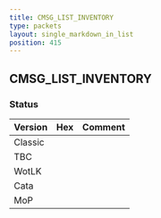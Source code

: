 ```yaml
---
title: CMSG_LIST_INVENTORY
type: packets
layout: single_markdown_in_list
position: 415
---
```


## CMSG_LIST_INVENTORY

### Status

Version | Hex | Comment
---------- | ---------- | ---------- 
Classic |  |  
TBC |  |  
WotLK |  |  
Cata |  |  
MoP |  |  